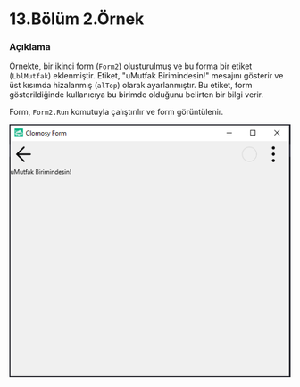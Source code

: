 # 13.Bölüm 2.Örnek

### Açıklama

Örnekte, bir ikinci form (`Form2`) oluşturulmuş ve bu forma bir etiket (`LblMutfak`) eklenmiştir. Etiket, "uMutfak Birimindesin!" mesajını gösterir ve üst kısımda hizalanmış (`alTop`) olarak ayarlanmıştır. Bu etiket, form gösterildiğinde kullanıcıya bu birimde olduğunu belirten bir bilgi verir.

Form, `Form2.Run` komutuyla çalıştırılır ve form görüntülenir.

![Bolum 13-Örnek 2](Bolum13_Ornek2.png)